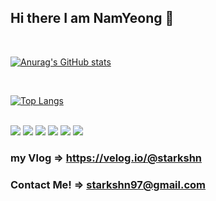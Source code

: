 ## Hi there I am NamYeong 👋
<br />

[![Anurag's GitHub stats](https://github-readme-stats.vercel.app/api?username=starkshn&show_icons=true&count_private=true&count_private=true&theme=synthwave)](https://github.com/starkshn/github-readme-stats)

<br />

[![Top Langs](https://github-readme-stats.vercel.app/api/top-langs/?username=starkshn&show_owner=true&layout=compact)](https://github.com/starkshn)

<br />

<img src="https://img.shields.io/badge/Unity-000000??style=plastic&logo=Unity&logoColor=white"/>
<img src="https://img.shields.io/badge/Csharp-3DDC84??style=plastic&logo=csharp&logoColor=white"/>
<img src="https://img.shields.io/badge/Python-3776AB??style=plastic&logo=Python&logoColor=white"/>
<img src="https://img.shields.io/badge/JsavaScript-F7DF1E??style=plastic&logo=JavaScript&logoColor=white"/>
<img src="https://img.shields.io/badge/HTML-E34F26??style=plastic&logo=HTML5&logoColor=white"/>
<img src="https://img.shields.io/badge/CSS-1572B6??style=plastic&logo=CSS3&logoColor=white"/>




### my Vlog => https://velog.io/@starkshn
### Contact Me! => starkshn97@gmail.com
<!--
**starkshn/starkshn** is a ✨ _special_ ✨ repository because its `README.md` (this file) appears on your GitHub profile.

Here are some ideas to get you started:

 🔭 I’m currently working on ...
 🌱 I’m currently learning ...
 👯 I’m looking to collaborate on ...
 🤔 I’m looking for help with ...
 💬 Ask me about ...
 📫 How to reach me: ...
 😄 Pronouns: ...
 ⚡ Fun fact: ...

